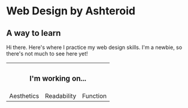 <!DOCTYPE html>
<html>
  <body>
    <h1>Web Design by Ashteroid</h1>
    <h2>A way to learn</h2>
    <p>Hi there. Here's where I practice my web design skills. I'm a newbie, so there's not much to see here yet!</p>
    <table>
        <th colspan="3"><h3>I'm working on...</h3></th>
        <tr>
          <td>Aesthetics</td>
          <td>Readability</td>
          <td>Function</td>
        </tr>
    </table>
  </body>
</html>
